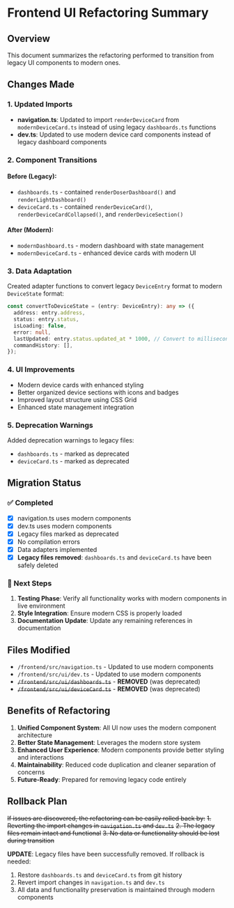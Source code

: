 # Frontend UI Refactoring Summary

## Overview
This document summarizes the refactoring performed to transition from legacy UI components to modern ones.

## Changes Made

### 1. Updated Imports
- **navigation.ts**: Updated to import `renderDeviceCard` from `modernDeviceCard.ts` instead of using legacy `dashboards.ts` functions
- **dev.ts**: Updated to use modern device card components instead of legacy dashboard components

### 2. Component Transitions

#### Before (Legacy):
- `dashboards.ts` - contained `renderDoserDashboard()` and `renderLightDashboard()`
- `deviceCard.ts` - contained `renderDeviceCard()`, `renderDeviceCardCollapsed()`, and `renderDeviceSection()`

#### After (Modern):
- `modernDashboard.ts` - modern dashboard with state management
- `modernDeviceCard.ts` - enhanced device cards with modern UI

### 3. Data Adaptation
Created adapter functions to convert legacy `DeviceEntry` format to modern `DeviceState` format:

```typescript
const convertToDeviceState = (entry: DeviceEntry): any => ({
  address: entry.address,
  status: entry.status,
  isLoading: false,
  error: null,
  lastUpdated: entry.status.updated_at * 1000, // Convert to milliseconds
  commandHistory: [],
});
```

### 4. UI Improvements
- Modern device cards with enhanced styling
- Better organized device sections with icons and badges
- Improved layout structure using CSS Grid
- Enhanced state management integration

### 5. Deprecation Warnings
Added deprecation warnings to legacy files:
- `dashboards.ts` - marked as deprecated
- `deviceCard.ts` - marked as deprecated

## Migration Status

### ✅ Completed
- [x] navigation.ts uses modern components
- [x] dev.ts uses modern components
- [x] Legacy files marked as deprecated
- [x] No compilation errors
- [x] Data adapters implemented
- [x] **Legacy files removed**: `dashboards.ts` and `deviceCard.ts` have been safely deleted

### 🔄 Next Steps
1. **Testing Phase**: Verify all functionality works with modern components in live environment
2. **Style Integration**: Ensure modern CSS is properly loaded
3. **Documentation Update**: Update any remaining references in documentation

## Files Modified
- `/frontend/src/navigation.ts` - Updated to use modern components
- `/frontend/src/ui/dev.ts` - Updated to use modern components
- ~~`/frontend/src/ui/dashboards.ts`~~ - **REMOVED** (was deprecated)
- ~~`/frontend/src/ui/deviceCard.ts`~~ - **REMOVED** (was deprecated)

## Benefits of Refactoring
1. **Unified Component System**: All UI now uses the modern component architecture
2. **Better State Management**: Leverages the modern store system
3. **Enhanced User Experience**: Modern components provide better styling and interactions
4. **Maintainability**: Reduced code duplication and cleaner separation of concerns
5. **Future-Ready**: Prepared for removing legacy code entirely

## Rollback Plan
~~If issues are discovered, the refactoring can be easily rolled back by:~~
~~1. Reverting the import changes in `navigation.ts` and `dev.ts`~~
~~2. The legacy files remain intact and functional~~
~~3. No data or functionality should be lost during transition~~

**UPDATE**: Legacy files have been successfully removed. If rollback is needed:
1. Restore `dashboards.ts` and `deviceCard.ts` from git history
2. Revert import changes in `navigation.ts` and `dev.ts`
3. All data and functionality preservation is maintained through modern components
